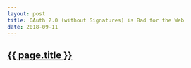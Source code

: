 ```yaml
---
layout: post
title: OAuth 2.0 (without Signatures) is Bad for the Web
date: 2018-09-11
---
```

<h2><a href="https://hueniverse.com/oauth-2-0-without-signatures-is-bad-for-the-web-35eabdfc0ce6">{{ page.title }}</a></h2>
